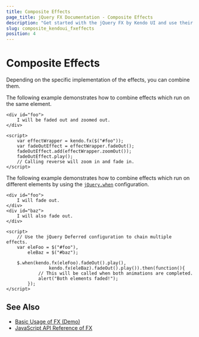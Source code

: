 ```yaml
---
title: Composite Effects
page_title: jQuery FX Documentation - Composite Effects
description: "Get started with the jQuery FX by Kendo UI and use their composite effects."
slug: composite_kendoui_fxeffects
position: 4
---
```


# Composite Effects

Depending on the specific implementation of the effects, you can combine them.

The following example demonstrates how to combine effects which run on the same element.

    <div id="foo">
        I will be faded out and zoomed out.
    </div>

    <script>
        var effectWrapper = kendo.fx($("#foo"));
        var fadeOutEffect = effectWrapper.fadeOut();
        fadeOutEffect.add(effectWrapper.zoomOut());
        fadeOutEffect.play();
        // Calling reverse will zoom in and fade in.
    </script>

The following example demonstrates how to combine effects which run on different elements by using the [`jQuery.when`](https://api.jquery.com/jQuery.when/) configuration.

    <div id="foo">
        I will fade out.
    </div>
    <div id="baz">
        I will also fade out.
    </div>

    <script>
        // Use the jQuery Deferred configuration to chain multiple effects.
        var eleFoo = $("#foo"),
            eleBaz = $("#baz");

        $.when(kendo.fx(eleFoo).fadeOut().play(),
                    kendo.fx(eleBaz).fadeOut().play()).then(function(){
                // This will be called when both animations are completed.
                alert("Both elements faded!");
            });
    </script>

## See Also

* [Basic Usage of FX (Demo)](https://demos.telerik.com/kendo-ui/fx/expand)
* [JavaScript API Reference of FX](/api/javascript/effects/common)
